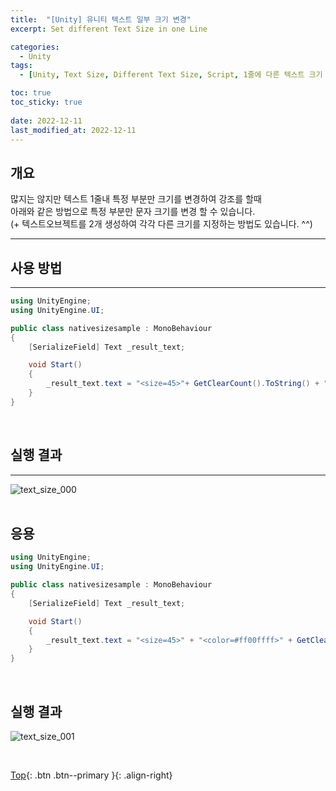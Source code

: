 ```yaml
---
title:  "[Unity] 유니티 텍스트 일부 크기 변경"
excerpt: Set different Text Size in one Line

categories:
  - Unity
tags:
  - [Unity, Text Size, Different Text Size, Script, 1줄에 다른 텍스트 크기 지정, 스크립트]

toc: true
toc_sticky: true
 
date: 2022-12-11
last_modified_at: 2022-12-11
---
```


## 개요
많지는 않지만 텍스트 1줄내 특정 부분만 크기를 변경하여 강조를 할때<br>
아래와 같은 방법으로 특정 부분만 문자 크기를 변경 할 수 있습니다.<br>
(+ 텍스트오브젝트를 2개 생성하여 각각 다른 크기를 지정하는 방법도 있습니다. ^^)<br>

---
## 사용 방법
---

``` C#
using UnityEngine;
using UnityEngine.UI;

public class nativesizesample : MonoBehaviour
{
    [SerializeField] Text _result_text;

    void Start()
    {
        _result_text.text = "<size=45>"+ GetClearCount().ToString() + "</size>" +"<size=25>"+ "/" + GetAllStageCount().ToString() + "</size>" ;
    }
}
```
<br> 

## 실행 결과
---
![text_size_000](https://user-images.githubusercontent.com/40765022/206887717-5ab382e0-be64-4fcc-88c0-2fc82d12eea6.png)
<br><br>

## 응용

``` C#
using UnityEngine;
using UnityEngine.UI;

public class nativesizesample : MonoBehaviour
{
    [SerializeField] Text _result_text;

    void Start()
    {
        _result_text.text = "<size=45>" + "<color=#ff00ffff>" + GetClearCount().ToString() + "</color>" + "</size>" + "<size=25>" + "/" + GetAllStageCount().ToString() + "</size>";
    }
}
```
<br>

## 실행 결과
![text_size_001](https://user-images.githubusercontent.com/40765022/206887719-8373b859-0259-4bcb-b19b-e9cdd8be465a.png)
<br>

<br>

[Top](#){: .btn .btn--primary }{: .align-right}